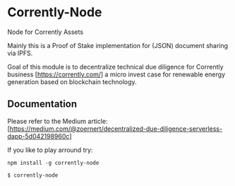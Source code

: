 # Corrently-Node
Node for Corrently Assets

Mainly this is a Proof of Stake implementation for (JSON) document sharing via IPFS.

Goal of this module is to decentralize technical due diligence for Corrently business [https://corrently.com/] a micro invest case for renewable energy generation based on blockchain technology.

## Documentation
Please refer to the Medium article: [https://medium.com/@zoernert/decentralized-due-diligence-serverless-dapp-5d042198960c]

If you like to play arround try:

```cli
npm install -g corrently-node

$ corrently-node
```
